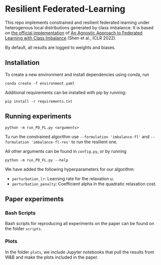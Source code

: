 # Resilient Federated-Learning

This repo implements constrained and resilient federated learning under heterogenous local distributions generated by class imbalance. It is based on [the official implementation](https://github.com/shenzebang/Federated-Learning-Pytorch.git) of [An Agnostic Approach to Federated Learning with Class Imbalance](https://scholar.google.com/scholar_url?url=https://openreview.net/pdf?id=Xo0lbDt975&hl=en&sa=X&ei=3GtrZNG1IqqSy9YPk7-DqA8&scisig=AGlGAw8Hf-y-Jo4Xga6-OhQK4V5t&oi=scholarr) (Shen et al., ICLR 2022).

By default, all results are logged to weights and biases.

  ## Installation

To create a new environment and install dependencies using conda, run
```
conda create -f environment.yaml
```
Additional requirements can be installed with pip by running:
```
pip install -r requirements.txt
```
## Running experiments

```
python -m run_PD_FL.py <arguments>
```
Tu run the constrained algorithm use `--formulation 'imbalance-fl'` and `--formulation 'imbalance-fl-res'` to run the resilient one.

All other arguments can be found in `config.py`, or by running
```
python -m run_PD_FL.py --help
```

We have added the following hyperparameters for our algorithm:

 - `perturbation_lr`: Learning rate for the relaxation u.
 - `perturbation_penalty`: Coefficient alpha in the quadratic relaxation cost.

  
## Paper experiments
### Bash Scripts
Bash scripts for reproducing all experiments on the paper can be found on the folder `scripts`.

### Plots
In the folder `plots`, we include Jupyter notebooks that pull the results from W&B and make the plots included in the paper.